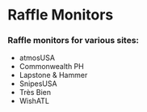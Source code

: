 # Raffle Monitors

### Raffle monitors for various sites:

- atmosUSA
- Commonwealth PH
- Lapstone & Hammer
- SnipesUSA
- Très Bien
- WishATL
